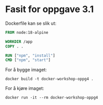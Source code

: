 # Fasit for oppgave 3.1
Dockerfile kan se slik ut:
```Dockerfile
FROM node:18-alpine

WORKDIR /app
COPY . .

RUN ["npm", "install"]
CMD ["npm", "start"]
```

For å bygge imaget:
```
docker build -t docker-workshop-oppg4 .
```

For å kjøre imaget:
```
docker run -it --rm docker-workshop-oppg4
```